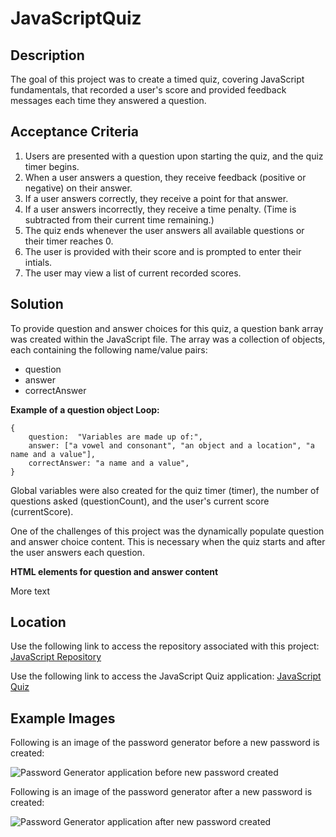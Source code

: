 # JavaScriptQuiz
## Description
The goal of this project was to create a timed quiz, covering JavaScript fundamentals, that recorded a user's score and provided feedback messages each time they answered a question.

## Acceptance Criteria
1. Users are presented with a question upon starting the quiz, and the quiz timer begins.
2. When a user answers a question, they receive feedback (positive or negative) on their answer.
3. If a user answers correctly, they receive a point for that answer. 
4. If a user answers incorrectly, they receive a time penalty. (Time is subtracted from their current time remaining.)
5. The quiz ends whenever the user answers all available questions or their timer reaches 0.
6. The user is provided with their score and is prompted to enter their intials.
7. The user may view a list of current recorded scores.  

## Solution
To provide question and answer choices for this quiz, a question bank array was created within the JavaScript file. The array was a collection of objects, each containing the following name/value pairs:

* question
* answer
* correctAnswer

**Example of a question object Loop:** 

    {
        question:  "Variables are made up of:",
        answer: ["a vowel and consonant", "an object and a location", "a name and a value"],
        correctAnswer: "a name and a value",
    }

Global variables were also created for the quiz timer (timer), the number of questions asked (questionCount), and the user's current score (currentScore). 

One of the challenges of this project was the dynamically populate question and answer choice content. This is necessary when the quiz starts and after the user answers each question.  

**HTML elements for question and answer content**
    <section class="row">
            <article id="quizContent">
                <div id="questionContent"></div>
                <div id="answerContent"></div>
            </article>
    </section>

More text

## Location
Use the following link to access the repository associated with this project: [JavaScript Repository](https://github.com/larrygjenkins/JavaScriptQuiz.git)

Use the following link to access the JavaScript Quiz application: [JavaScript Quiz](https://larrygjenkins.github.io/JavaScriptQuiz/)

## Example Images
Following is an image of the password generator before a new password is created:

![Password Generator application before new password created](./images/PasswordGeneratorBeforeImage.PNG)

Following is an image of the password generator after a new password is created:

![Password Generator application after new password created](./images/PasswordGeneratorAfterImage.PNG)